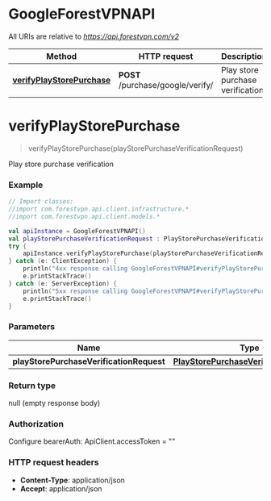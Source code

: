 # GoogleForestVPNAPI

All URIs are relative to *https://api.forestvpn.com/v2*

Method | HTTP request | Description
------------- | ------------- | -------------
[**verifyPlayStorePurchase**](GoogleForestVPNAPI.md#verifyPlayStorePurchase) | **POST** /purchase/google/verify/ | Play store purchase verification


<a name="verifyPlayStorePurchase"></a>
# **verifyPlayStorePurchase**
> verifyPlayStorePurchase(playStorePurchaseVerificationRequest)

Play store purchase verification

### Example
```kotlin
// Import classes:
//import com.forestvpn.api.client.infrastructure.*
//import com.forestvpn.api.client.models.*

val apiInstance = GoogleForestVPNAPI()
val playStorePurchaseVerificationRequest : PlayStorePurchaseVerificationRequest =  // PlayStorePurchaseVerificationRequest | 
try {
    apiInstance.verifyPlayStorePurchase(playStorePurchaseVerificationRequest)
} catch (e: ClientException) {
    println("4xx response calling GoogleForestVPNAPI#verifyPlayStorePurchase")
    e.printStackTrace()
} catch (e: ServerException) {
    println("5xx response calling GoogleForestVPNAPI#verifyPlayStorePurchase")
    e.printStackTrace()
}
```

### Parameters

Name | Type | Description  | Notes
------------- | ------------- | ------------- | -------------
 **playStorePurchaseVerificationRequest** | [**PlayStorePurchaseVerificationRequest**](PlayStorePurchaseVerificationRequest.md)|  |

### Return type

null (empty response body)

### Authorization


Configure bearerAuth:
    ApiClient.accessToken = ""

### HTTP request headers

 - **Content-Type**: application/json
 - **Accept**: application/json

